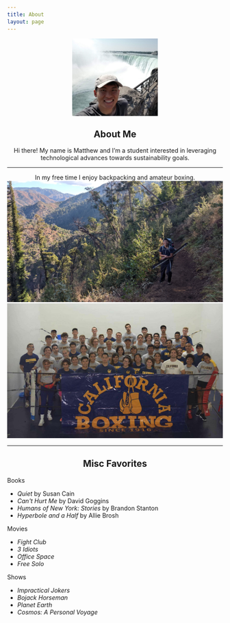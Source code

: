 ```yaml
---
title: About
layout: page
---
```


<!-- ![Profile Image]({{ site.url }}/{{ site.picture }}) -->

<img src="/assets/images/about-pic.jpg" alt="Matthew Dong About" style="width:200px;
    height: auto; display: block; margin: 0 auto;">

<center> <h2> About Me </h2> </center>

<center>  Hi there!  My name is Matthew and I’m a student interested in leveraging technological advances towards sustainability goals.  </center>

---

<center> In my free time I enjoy backpacking and amateur boxing. </center>

<img src="/assets/images/backpacking.jpg" alt="backpacking" class='bigger-image'>

<img src="/assets/images/cal-boxing.jpg" alt="Cal Boxing" class='bigger-image'>

---

<center> <h2> Misc Favorites </h2> </center>

Books

- _Quiet_ by Susan Cain 
- _Can't Hurt Me_ by David Goggins 
- _Humans of New York: Stories_ by Brandon Stanton
- _Hyperbole and a Half_ by Allie Brosh

Movies

- _Fight Club_ 
- _3 Idiots_ 
- _Office Space_
- _Free Solo_ 

Shows

- _Impractical Jokers_
- _Bojack Horseman_  
- _Planet Earth_	
- _Cosmos: A Personal Voyage_ 

<!-- <p class="extra">
	Site template: 
    <a class="link" href="https://github.com/sergiokopplin/indigo" target="_blank">Indigo theme by Kopplin</a>
</p> -->

<!-- ### Inspirational Figures
1. Susan Cain 
1. Cal Newport 
1. David Goggins 
1. David Attenborough  
1. Aaron Swartz
1. Greta Thunberg
-->

